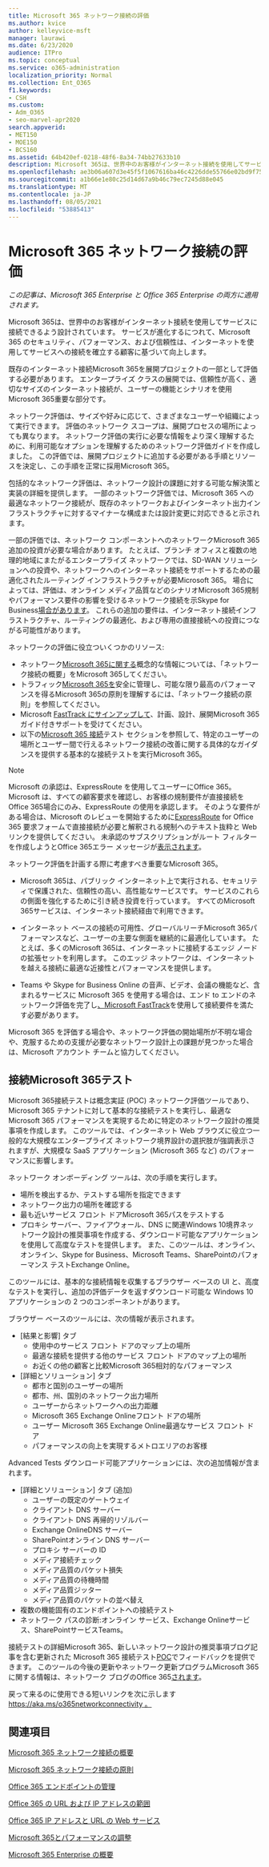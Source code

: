 ```yaml
---
title: Microsoft 365 ネットワーク接続の評価
ms.author: kvice
author: kelleyvice-msft
manager: laurawi
ms.date: 6/23/2020
audience: ITPro
ms.topic: conceptual
ms.service: o365-administration
localization_priority: Normal
ms.collection: Ent_O365
f1.keywords:
- CSH
ms.custom:
- Adm_O365
- seo-marvel-apr2020
search.appverid:
- MET150
- MOE150
- BCS160
ms.assetid: 64b420ef-0218-48f6-8a34-74bb27633b10
description: Microsoft 365は、世界中のお客様がインターネット接続を使用してサービスに接続できるよう設計されています。 サービスが進化するにつれて、Microsoft 365 のセキュリティ、パフォーマンス、および信頼性は、インターネットを使用してサービスへの接続を確立する顧客に基づいて向上します。
ms.openlocfilehash: ae3b06a607d3e45f5f1067616ba46c4226dde55766e02bd9f75b70313095474e
ms.sourcegitcommit: a1b66e1e80c25d14d67a9b46c79ec7245d88e045
ms.translationtype: MT
ms.contentlocale: ja-JP
ms.lasthandoff: 08/05/2021
ms.locfileid: "53885413"
---
```

# <a name="assessing-microsoft-365-network-connectivity"></a>Microsoft 365 ネットワーク接続の評価

*この記事は、Microsoft 365 Enterprise と Office 365 Enterprise の両方に適用されます。*

Microsoft 365は、世界中のお客様がインターネット接続を使用してサービスに接続できるよう設計されています。 サービスが進化するにつれて、Microsoft 365 のセキュリティ、パフォーマンス、および信頼性は、インターネットを使用してサービスへの接続を確立する顧客に基づいて向上します。
  
既存のインターネット接続Microsoft 365を展開プロジェクトの一部として評価する必要があります。 エンタープライズ クラスの展開では、信頼性が高く、適切なサイズのインターネット接続が、ユーザーの機能とシナリオを使用Microsoft 365重要な部分です。
  
ネットワーク評価は、サイズや好みに応じて、さまざまなユーザーや組織によって実行できます。 評価のネットワーク スコープは、展開プロセスの場所によっても異なります。 ネットワーク評価の実行に必要な情報をより深く理解するために、利用可能なオプションを理解するためのネットワーク評価ガイドを作成しました。 この評価では、展開プロジェクトに追加する必要がある手順とリソースを決定し、この手順を正常に採用Microsoft 365。
  
包括的なネットワーク評価は、ネットワーク設計の課題に対する可能な解決策と実装の詳細を提供します。 一部のネットワーク評価では、Microsoft 365 への最適なネットワーク接続が、既存のネットワークおよびインターネット出力インフラストラクチャに対するマイナーな構成または設計変更に対応できると示されます。

一部の評価では、ネットワーク コンポーネントへのネットワークMicrosoft 365追加の投資が必要な場合があります。 たとえば、ブランチ オフィスと複数の地理的地域にまたがるエンタープライズ ネットワークでは、SD-WAN ソリューションへの投資や、ネットワークへのインターネット接続をサポートするための最適化されたルーティング インフラストラクチャが必要Microsoft 365。 場合によっては、評価は、オンライン メディア品質などのシナリオMicrosoft 365規制やパフォーマンス要件の影響を受けるネットワーク接続を示Skype for Business[場合があります](https://support.office.com/article/Media-Quality-and-Network-Connectivity-Performance-in-Skype-for-Business-Online-5fe3e01b-34cf-44e0-b897-b0b2a83f0917)。 これらの追加の要件は、インターネット接続インフラストラクチャ、ルーティングの最適化、および専用の直接接続への投資につながる可能性があります。

ネットワークの評価に役立ついくつかのリソース:

- ネットワーク[Microsoft 365に関する](microsoft-365-networking-overview.md)概念的な情報については、「ネットワーク接続の概要」をMicrosoft 365してください。
- トラフィック[Microsoft 365を](./microsoft-365-network-connectivity-principles.md)安全に管理し、可能な限り最高のパフォーマンスを得るMicrosoft 365の原則を理解するには、「ネットワーク接続の原則」を参照してください。
- Microsoft [FastTrack にサインアップして](https://www.microsoft.com/fasttrack)、計画、設計、展開Microsoft 365ガイド付きサポートを受けてください。 
- 以下の[Microsoft 365 接続](assessing-network-connectivity.md#the-microsoft-365-connectivity-test)テスト セクションを参照して、特定のユーザーの場所とユーザー間で行えるネットワーク接続の改善に関する具体的なガイダンスを提供する基本的な接続テストを実行Microsoft 365。

> [!NOTE]
> Microsoft の承認は、ExpressRoute を使用してユーザーにOffice 365。 Microsoft は、すべての顧客要求を確認し、お客様の規制要件が直接接続をOffice 365場合にのみ、ExpressRoute の使用を承認します。 そのような要件がある場合は、Microsoft のレビューを開始するために[ExpressRoute](https://aka.ms/O365ERReview) for Office 365 要求フォームで直接接続が必要と解釈される規制へのテキスト抜粋と Web リンクを提供してください。 未承認のサブスクリプションがルート フィルターを作成しようとOffice 365エラー メッセージが[表示されます](https://support.microsoft.com/kb/3181709)。
  
ネットワーク評価を計画する際に考慮すべき重要なMicrosoft 365。
  
- Microsoft 365は、パブリック インターネット上で実行される、セキュリティで保護された、信頼性の高い、高性能なサービスです。 サービスのこれらの側面を強化するために引き続き投資を行っています。 すべてのMicrosoft 365サービスは、インターネット接続経由で利用できます。

- インターネット ベースの接続の可用性、グローバルリーチMicrosoft 365パフォーマンスなど、ユーザーの主要な側面を継続的に最適化しています。 たとえば、多くのMicrosoft 365は、インターネットに接続するエッジ ノードの拡張セットを利用します。 このエッジ ネットワークは、インターネットを越える接続に最適な近接性とパフォーマンスを提供します。

- Teams や Skype for Business Online の音声、ビデオ、会議の機能など、含まれるサービスに Microsoft 365 を使用する場合は、エンド to エンドのネットワーク評価を完了し[、Microsoft FastTrack](https://www.microsoft.com/fasttrack)を使用して接続要件を満たす必要があります。

Microsoft 365 を評価する場合や、ネットワーク評価の開始場所が不明な場合や、克服するための支援が必要なネットワーク設計上の課題が見つかった場合は、Microsoft アカウント チームと協力してください。

## <a name="the-microsoft-365-connectivity-test"></a>接続Microsoft 365テスト

Microsoft 365[](https://aka.ms/netonboard)接続テストは概念実証 (POC) ネットワーク評価ツールであり、Microsoft 365 テナントに対して基本的な接続テストを実行し、最適な Microsoft 365 パフォーマンスを実現するために特定のネットワーク設計の推奨事項を作成します。 このツールでは、インターネット Web ブラウズに役立つ一般的な大規模なエンタープライズ ネットワーク境界設計の選択肢が強調表示されますが、大規模な SaaS アプリケーション (Microsoft 365 など) のパフォーマンスに影響します。

ネットワーク オンボーディング ツールは、次の手順を実行します。

- 場所を検出するか、テストする場所を指定できます
- ネットワーク出力の場所を確認する
- 最も近いサービス フロント ドアMicrosoft 365パスをテストする
- プロキシ サーバー、ファイアウォール、DNS に関連Windows 10境界ネットワーク設計の推奨事項を作成する、ダウンロード可能なアプリケーションを使用して高度なテストを提供します。 また、このツールは、オンライン、オンライン、Skype for Business、Microsoft Teams、SharePointのパフォーマンス テストExchange Online。

このツールには、基本的な接続情報を収集するブラウザー ベースの UI と、高度なテストを実行し、追加の評価データを返すダウンロード可能な Windows 10 アプリケーションの 2 つのコンポーネントがあります。

ブラウザー ベースのツールには、次の情報が表示されます。

- [結果と影響] タブ
  - 使用中のサービス フロント ドアのマップ上の場所
  - 最適な接続を提供する他のサービス フロント ドアのマップ上の場所
  - お近くの他の顧客と比較Microsoft 365相対的なパフォーマンス
- [詳細とソリューション] タブ
  - 都市と国別のユーザーの場所
  - 都市、州、国別のネットワーク出力場所
  - ユーザーからネットワークへの出力距離
  - Microsoft 365 Exchange Onlineフロント ドアの場所
  - ユーザー Microsoft 365 Exchange Online最適なサービス フロント ドア
  - パフォーマンスの向上を実現するメトロエリアのお客様

Advanced Tests ダウンロード可能アプリケーションには、次の追加情報が含まれます。

- [詳細とソリューション] タブ (追加)
  - ユーザーの既定のゲートウェイ
  - クライアント DNS サーバー
  - クライアント DNS 再帰的リゾルバー
  - Exchange OnlineDNS サーバー
  - SharePointオンライン DNS サーバー
  - プロキシ サーバーの ID
  - メディア接続チェック
  - メディア品質のパケット損失
  - メディア品質の待機時間
  - メディア品質ジッター
  - メディア品質のパケットの並べ替え
- 複数の機能固有のエンドポイントへの接続テスト
- ネットワーク パスの診断:オンライン サービス、Exchange Onlineサービス、SharePointサービスTeams。

接続テストの詳細Microsoft 365、新しいネットワーク設計の推奨事項ブログ記事を含む更新された Microsoft 365 接続テスト[POC](https://techcommunity.microsoft.com/t5/Office-365-Networking/Updated-Office-365-Network-Onboarding-Tool-POC-with-new-network/m-p/711130#M130)でフィードバックを提供できます。 このツールの今後の更新やネットワーク更新プログラムMicrosoft 365に関する情報は、ネットワーク ブログのOffice 365[されます](https://techcommunity.microsoft.com/t5/Office-365-Networking/bd-p/Office365Networking)。
  
戻って来るのに使用できる短いリンクを次に示します[ https://aka.ms/o365networkconnectivity 。](./microsoft-365-network-connectivity-principles.md)
  
## <a name="related-topics"></a>関連項目

[Microsoft 365 ネットワーク接続の概要](microsoft-365-networking-overview.md)

[Microsoft 365 ネットワーク接続の原則](./microsoft-365-network-connectivity-principles.md)

[Office 365 エンドポイントの管理](managing-office-365-endpoints.md)

[Office 365 の URL および IP アドレスの範囲](urls-and-ip-address-ranges.md)

[Office 365 IP アドレスと URL の Web サービス ](microsoft-365-ip-web-service.md)

[Microsoft 365とパフォーマンスの調整](network-planning-and-performance.md)

[Microsoft 365 Enterprise の概要](microsoft-365-overview.md)